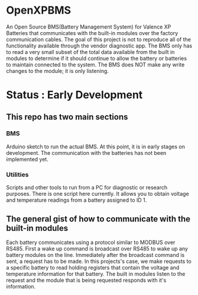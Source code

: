 # OpenXPBMS
An Open Source BMS(Battery Management System) for Valence XP Batteries that communicates with the built-in modules over the factory communication cables. The goal of this project is not to reproduce all of the functionality available through the vendor diagnostic app. The BMS only has to read a very small subset of the total data available from the built in modules to determine if it should continue to allow the battery or batteries to maintain connected to the system. The BMS does NOT make any write changes to the module; it is only listening.
# Status : Early Development
## This repo has two main sections
### BMS 
Arduino sketch to run the actual BMS. At this point, it is in early stages on development. The communication with the batteries has not been implemented yet.
### Utilities
Scripts and other tools to run from a PC for diagnostic or research purposes.
There is one script here currently. It allows you to obtain voltage and temperature readings from a battery assigned to ID 1.
## The general gist of how to communicate with the built-in modules
Each battery communicates using a protocol similar to MODBUS over RS485.
First a wake up command is broadcast over RS485 to wake up any battery modules on the line.
Immediately after the broadcast command is sent, a request has to be made. In this projects's case, we make requests to a specific battery to read holding registers that contain the voltage and temperature information for that battery.
The built in modules listen to the request and the module that is being requested responds with it's information.